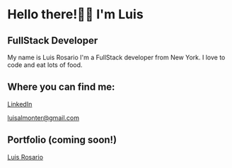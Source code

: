 # Hello there!👋🏽 I'm Luis
## FullStack Developer

My name is Luis Rosario I'm a FullStack developer from New York. 
 I love to code and eat lots of food.

## Where you can find me:

[LinkedIn](https://www.linkedin.com/in/luisxrosario/)

luisalmonter@gmail.com

## Portfolio (coming soon!)
[Luis Rosario](luisxrosario.com) 

